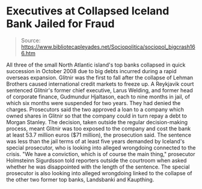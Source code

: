 # Executives at Collapsed Iceland Bank Jailed for Fraud

> Source: https://www.bibliotecapleyades.net/Sociopolitica/sociopol_bigcrash166.htm

All three of the small North Atlantic island's
top
banks collapsed in quick succession in October 2008 due to big
debts incurred during a rapid overseas expansion.
Glitnir was the first to fall after the collapse
of Lehman Brothers caused international credit
markets
to freeze up.
A Reykjavik court sentenced Glitnir's former
chief executive, Larus Welding, and former head of corporate finance,
Gudmundur Hjaltason, each to nine months in jail, of which six months were
suspended for two years. They had denied the charges.
Prosecutors said the two approved a loan to a
company which owned shares in Glitnir so that the company could in turn
repay a
debt to
Morgan Stanley.
The decision, taken outside the regular
decision-making process, meant Glitnir was too exposed to the company and
cost the bank at least 53.7 million euros ($71 million), the prosecution
said.
The sentence was less than the jail terms of at
least five years demanded by Iceland's special prosecutor, who is looking
into alleged wrongdoing connected to the crisis.
"We have a conviction, which is of course
the main thing," prosecutor Holmsteinn Sigurdsson told reporters outside
the courtroom when asked whether he was disappointed with the length of
the sentence.
The special prosecutor is also looking into
alleged wrongdoing linked to the collapse of the other two former top
banks,
Landsbanki and
Kaupthing.
